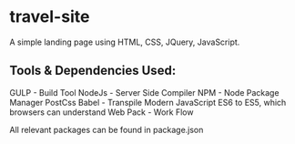 # travel-site
A simple landing page using HTML, CSS, JQuery, JavaScript.

Tools & Dependencies Used:
--------------------------
GULP - Build Tool
NodeJs - Server Side Compiler
NPM - Node Package Manager
PostCss
Babel - Transpile Modern JavaScript ES6 to ES5, which browsers can understand
Web Pack - Work Flow

All relevant packages can be found in package.json
